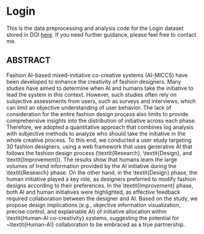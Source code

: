 # Login
This is the data preprocessing and analysis code for the Login dataset stored in DOI [here](10.5281/zenodo.14304837).
If you need further guidance, please feel free to contact me.

## ABSTRACT
Fashion AI-based mixed-initiative co-creative systems (AI-MICCS) have been developed to enhance the creativity of fashion designers. Many studies have aimed to determine when AI and humans take the initiative to lead the system in this context. However, such studies often rely on subjective assessments from users, such as surveys and interviews, which can limit an objective understanding of user behavior. The lack of consideration for the entire fashion design process also limits to provide comprehensive insights into the distribution of initiative across each phase. Therefore, we adopted a quantitative approach that combines log analysis with subjective methods to analyze who should take the initiative in the whole creative process. To this end, we conducted a user study targeting 30 fashion designers, using a web framework that uses generative AI that follows the fashion design process (\textit{Research}, \textit{Design}, and \textit{Improvement}). The results show that humans learn the large volumes of trend information provided by the AI initiative during the \textit{Research} phase. On the other hand, in the \textit{Design} phase, the human initiative played a key role, as designers preferred to modify fashion designs according to their preferences. In the \textit{Improvement} phase, both AI and human initiatives were highlighted, as effective feedback required collaboration between the designer and AI. Based on the study, we propose design implications (e.g., objective information visualization, precise control, and explainable AI) of initiative allocation within \textit{Human-AI co-creativity} systems, suggesting the potential for ~\textit{Human-AI} collaboration to be embraced as a true partnership.